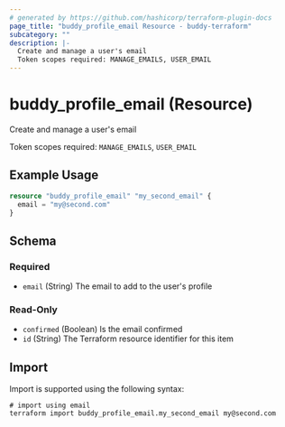 ```yaml
---
# generated by https://github.com/hashicorp/terraform-plugin-docs
page_title: "buddy_profile_email Resource - buddy-terraform"
subcategory: ""
description: |-
  Create and manage a user's email
  Token scopes required: MANAGE_EMAILS, USER_EMAIL
---
```


# buddy_profile_email (Resource)

Create and manage a user's email

Token scopes required: `MANAGE_EMAILS`, `USER_EMAIL`

## Example Usage

```terraform
resource "buddy_profile_email" "my_second_email" {
  email = "my@second.com"
}
```

<!-- schema generated by tfplugindocs -->
## Schema

### Required

- `email` (String) The email to add to the user's profile

### Read-Only

- `confirmed` (Boolean) Is the email confirmed
- `id` (String) The Terraform resource identifier for this item

## Import

Import is supported using the following syntax:

```shell
# import using email
terraform import buddy_profile_email.my_second_email my@second.com
```
